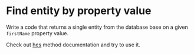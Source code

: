 # Find entity by property value

Write a code that returns a single entity from the database base on a given `firstName` property value.

Check out <a href="http://tinkerpop.apache.org/javadocs/3.4.1/core/org/apache/tinkerpop/gremlin/process/traversal/dsl/graph/GraphTraversal.html#has-java.lang.String-java.lang.Object-">hes</a> method documentation and try to use it.
